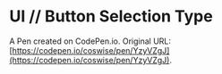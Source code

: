 # UI // Button Selection Type

A Pen created on CodePen.io. Original URL: [https://codepen.io/coswise/pen/YzyVZgJ](https://codepen.io/coswise/pen/YzyVZgJ).


